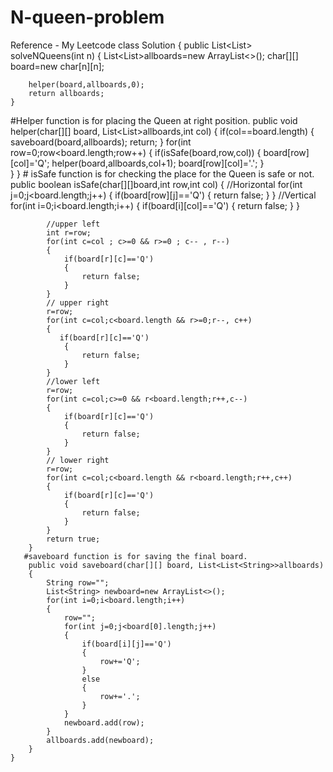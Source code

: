# N-queen-problem
Reference - My Leetcode
class Solution {
    public List<List<String>> solveNQueens(int n) {
        List<List<String>>allboards=new ArrayList<>();
        char[][] board=new char[n][n];
        
        helper(board,allboards,0);
        return allboards;
    }
  #Helper function is for placing the Queen at right position.
    public void helper(char[][] board, List<List<String>>allboards,int col)
    {
        if(col==board.length)
        {
            saveboard(board,allboards);
            return;
        }
        for(int row=0;row<board.length;row++)
        {
          if(isSafe(board,row,col))
           {
              board[row][col]='Q';
              helper(board,allboards,col+1);
              board[row][col]='.';
           }  
        }
    }
       # isSafe function is for checking the place for the Queen is safe or not.
        public boolean isSafe(char[][]board,int row,int col)
        {
            //Horizontal
            for(int j=0;j<board.length;j++)
            {
                if(board[row][j]=='Q')
                {
                    return false;
                }
            }
            //Vertical
            for(int i=0;i<board.length;i++)
            {
                if(board[i][col]=='Q')
                {
                    return false;
                }
            }
            
            //upper left
            int r=row;
            for(int c=col ; c>=0 && r>=0 ; c-- , r--)
            {
                if(board[r][c]=='Q')
                {
                    return false;
                }
            }
            // upper right
            r=row;
            for(int c=col;c<board.length && r>=0;r--, c++)
            {
               if(board[r][c]=='Q')
                {
                    return false;
                } 
            }
            //lower left
            r=row;
            for(int c=col;c>=0 && r<board.length;r++,c--)
            {
                if(board[r][c]=='Q')
                {
                    return false;
                }
            }
            // lower right
            r=row;
            for(int c=col;c<board.length && r<board.length;r++,c++)
            {
                if(board[r][c]=='Q')
                {
                    return false;
                }
            }
            return true;
        }
       #saveboard function is for saving the final board.
        public void saveboard(char[][] board, List<List<String>>allboards)
        {
            String row="";
            List<String> newboard=new ArrayList<>();
            for(int i=0;i<board.length;i++)
            {
                row="";
                for(int j=0;j<board[0].length;j++)
                {
                    if(board[i][j]=='Q')
                    {
                        row+='Q';
                    }
                    else
                    {
                        row+='.';
                    }
                }
                newboard.add(row);
            }
            allboards.add(newboard);
        }
    }



